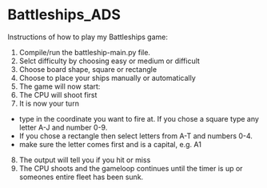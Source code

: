 # Battleships_ADS

Instructions of how to play my Battleships game:

1. Compile/run the battleship-main.py file.
2. Selct difficulty by choosing easy or medium or difficult
3. Choose board shape, square or rectangle
4. Choose to place your ships manually or automatically
5. The game will now start:
6. The CPU will shoot first
7. It is now your turn
 - type in the coordinate you want to fire at. If you chose a square type any letter A-J and number 0-9. 
 - If you chose a rectangle then select letters from A-T and numbers 0-4.
 - make sure the letter comes first and is a capital, e.g. A1
8. The output will tell you if you hit or miss
9. The CPU shoots and the gameloop continues until the timer is up or someones entire fleet has been sunk.


